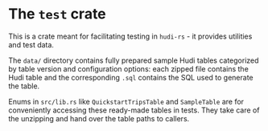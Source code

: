 # The `test` crate

This is a crate meant for facilitating testing in `hudi-rs` - it provides utilities and test data.

The `data/` directory contains fully prepared sample Hudi tables categorized by table version and configuration options:
each zipped file contains the Hudi table and the corresponding `.sql` contains the SQL used to generate the table.

Enums in `src/lib.rs` like `QuickstartTripsTable` and `SampleTable` are for conveniently accessing these ready-made
tables in tests. They take care of the unzipping and hand over the table paths to callers.
